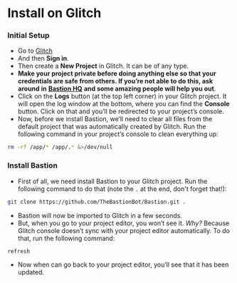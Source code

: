 # Install on Glitch

### Initial Setup <a id="initial-setup-glitch"></a>

* Go to [Glitch](https://glitch.com)
* And then **Sign in**.
* Then create a **New Project** in Glitch. It can be of any type.
* **Make your project private before doing anything else so that your credentials are safe from others. If you’re not able to do this, ask around in** [**Bastion HQ**](https://discord.gg/fzx8fkt) **and some amazing people will help you out**.
* Click on the **Logs** button \(at the top left corner\) in your Glitch project. It will open the log window at the bottom, where you can find the **Console** button. Click on that and you’ll be redirected to your project’s console.
* Now, before we install Bastion, we’ll need to clear all files from the default project that was automatically created by Glitch. Run the following command in your project’s console to clean everything up:

```bash
rm -rf /app/* /app/.* &>/dev/null
```

### Install Bastion <a id="install-bastion"></a>

* First of all, we need install Bastion to your Glitch project. Run the following command to do that \(note the `.` at the end, don't forget that!\):

```bash
git clone https://github.com/TheBastionBot/Bastion.git .
```

* Bastion will now be imported to Glitch in a few seconds.
* But, when you go to your project editor, you won’t see it. _Why?_ Because Glitch console doesn’t sync with your project editor automatically. To do that, run the following command:

```bash
refresh
```

* Now when can go back to your project editor, you’ll see that it has been updated.



